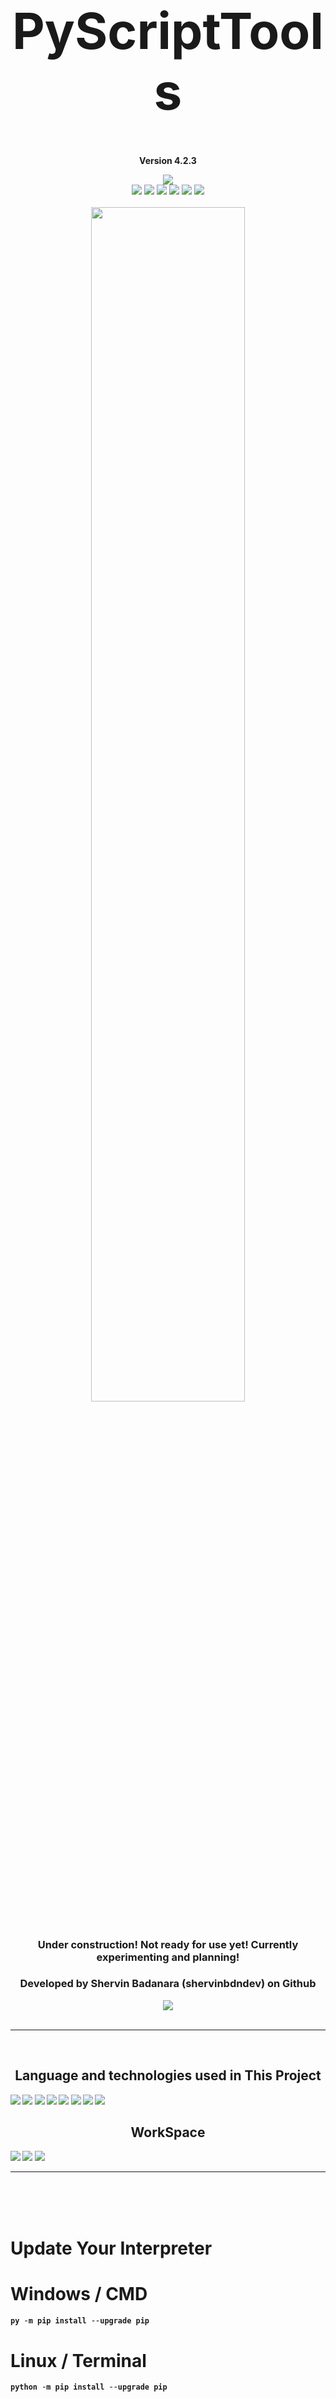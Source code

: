 <h1 align='center' style="font-size:5rem"><b>PyScriptTools</b></h1>
<p align='center'><b>Version 4.2.3</b></p>
<div align="center">
    <div align="center">
        <img src="https://img.shields.io/github/license/shervinbdndev/PyScriptTools.svg"></img>
    </div>
    <img src="https://img.shields.io/github/forks/shervinbdndev/PyScriptTools.svg"></img>
    <img src="https://img.shields.io/github/stars/shervinbdndev/PyScriptTools.svg"></img>
    <img src="https://img.shields.io/github/watchers/shervinbdndev/PyScriptTools.svg"></img>
    <img src="https://img.shields.io/github/issues-pr/shervinbdndev/PyScriptTools.svg"></img>
    <img src="https://img.shields.io/github/issues-pr-closed/shervinbdndev/PyScriptTools.svg"></img>
    <img src="https://img.shields.io/github/downloads/shervinbdndev/PyScriptTools/total.svg"></img>
</div>
<br>
<div align="center">
    <img style="display:block;margin-left:auto;margin-right:auto;width:70%;" src="https://github-readme-stats.vercel.app/api/pin/?username=shervinbdndev&repo=PyScriptTools&theme=dracula"></img>
</div>
<br>
<h3 align='center'>Under construction! Not ready for use yet! Currently experimenting and planning!</h3>
<h3 align='center'>Developed by Shervin Badanara (shervinbdndev) on Github</h3>
<div align="center">
    <img src="https://forthebadge.com/images/badges/made-with-python.svg"></img>
</div>
<br>
<hr>
<br>
<h2 align='center'><b>Language and technologies used in This Project</h2>
<img src="https://img.shields.io/badge/Python-14354C?style=for-the-badge&logo=python&logoColor=white"></img>
<img src="https://img.shields.io/badge/Google_chrome-4285F4?style=for-the-badge&logo=Google-chrome&logoColor=white"></img>
<img src="https://img.shields.io/badge/Visual_Studio_Code-0078D4?style=for-the-badge&logo=visual%20studio%20code&logoColor=white"></img>
<img src="https://img.shields.io/badge/Linux-FCC624?style=for-the-badge&logo=linux&logoColor=black"></img>
<img src="https://img.shields.io/badge/Ubuntu-E95420?style=for-the-badge&logo=ubuntu&logoColor=white"></img>
<img src="https://img.shields.io/badge/GitHub-100000?style=for-the-badge&logo=github&logoColor=white"></img>
<img src="https://img.shields.io/badge/Stack_Overflow-FE7A16?style=for-the-badge&logo=stack-overflow&logoColor=white"></img>
<img src="https://img.shields.io/badge/Reddit-FF4500?style=for-the-badge&logo=reddit&logoColor=white"></img>

<br>
<h2 align='center'><b>WorkSpace</h2>
<img src="https://img.shields.io/badge/Intel-Core_i5_10700K-0071C5?style=for-the-badge&logo=intel&logoColor=white"></img>
<img src="https://img.shields.io/badge/NVIDIA-RTX2060 OC-76B900?style=for-the-badge&logo=nvidia&logoColor=white"></img>
<img src="https://img.shields.io/badge/Windows11-0078D6?style=for-the-badge&logo=windows&logoColor=white"></img>


<hr>

<br><br><br>
<h1 align='left'><b>Update Your Interpreter</b></h1>

# Windows / CMD

```python
py -m pip install --upgrade pip
```

# Linux / Terminal

```python
python -m pip install --upgrade pip
```
<br>

<hr>
<br><br><br>
<h1 align='left'><b>Installation</b></h1>
 
# Windows / CMD , Linux / Terminal
```python
pip install PyScriptTools
```
<h2 align='left'>or</h2>

```python
py -m pip install PyScriptTools
```

<br><br><br>
<h1 align='left'><b>Update Library</b></h1>
 
# Windows / CMD , Linux / Terminal
```python
pip install -U PyScriptTools
```

<h2 align='left'>or</h2>

```python
py -m pip install --upgrade PyScriptTools
```

<br>

<hr>
<br><br><br>
<h1 align='left'><b>Usage</b></h1>

<br>

Classes  |  Methods Count
------------- | -------------
NetworkTools  | 7  
CPUTools  |  8  
GPUTools  |  8  
RAMTools  |  8  
DiskTools  |  6 
SystemTools  |  11
OtherTools  |  3

Total Methods  |  51
------------- | -------------

<br>

# NetworkTools
Methods  |  Args  |  Efficiency
------------- | ------------- | -------------
ShowLocalIP  |  show  |  Returns Local IP Address
ShowPublicIP  |  show  | Returns Public IP Address
ShowMacAddress  |  show , network_request  | Returns Mac Address
ShowNetworkInfo  |  show  | Returns Network Information
ShowSavedNetworks  |  show  | Returns a Bunch of Saved Networks
TestConnection  |  show , timeout  | Tests That Connected To Internet
StatusCodeChecker  |  show , link  | Checks Every Status Codes on Every Urls You Want

# CPUTools
Methods  |  Args  |  Efficiency
------------- | ------------- | -------------
ShowCPUType  |  show  |  Returns CPU Type
ShowCPUPhysicalCores  |  show  |  Returns CPU Physical Cores
ShowCPUTotalCores  |  show  |  Returns CPU Total Cores
ShowCPUMaxFreq  |  show  |  Returns CPU Maximum Frequency
ShowCPUMinFreq  |  show  |  Returns CPU Minimum Frequency
ShowCPUCurrentFreq  |  show  |  Returns CPU Current Frequency
ShowCPUTotalUsage  |  show  |  Returns CPU Total Usage
ShowCPUUsagePerCore  |  show  |  Returns CPU Usage Per Cores

# GPUTools
Methods  |  Args  |  Efficiency
------------- | ------------- | -------------
ShowGPU_ID  |  show  |  Returns GPU ID
ShowGPUName  |  show  |  Returns GPU Name
ShowGPULoad  |  show  |  Returns GPU Load
ShowGPUFreeMemory  |  show  |  Returns GPU Free Memory
ShowGPUUsedMemory  |  show  |  Returns GPU Used Memory
ShowGPUTotalMemory  |  show  |  Returns GPU Total Memory
ShowGPUTemperature  |  show  |  Returns GPU Temperature
ShowGPU_UUID  |  show  |  Returns GPU UUID

# RAMTools
Methods  |  Args  |  Efficiency
------------- | ------------- | -------------
ShowTotalRAM  |  show  |  Returns Total RAM Memory
ShowAvailableRAM  |  show  |  Returns Available RAM Memory
ShowUsedRAM  |  show  |  Returns Used RAM Memory
ShowRAMPercentage  |  show  |  Returns RAM Percentage
ShowTotalSwap  |  show  |  Returns Total Swap Memory
ShowFreeSwap  |  show  |  Returns Free Swap Memory
ShowUsedSwap  |  show  |  Returns Used Swap Memory
ShowSwapPercentage  |  show  |  Returns Swap Percentage

# DiskTools
Methods  |  Args  |  Efficiency
------------- | ------------- | -------------
ShowDrives  |  show  |  Returns Available Drives
ShowParentDiskTotalMemory  |  show  |  Returns Parent Disk Total Memory
ShowParentDiskUsedMemory  |  show  |  Returns Parent Disk Used Memory
ShowParentDiskFreeMemory  |  show  |  Returns Parent Disk Free Memory
ShowParentDiskPercentage  |  show  |  Returns Parent Disk Percentage
ShowDiskInfo  |  show  |  Returns a Bunch Of Disk Information

# SystemTools
Methods  |  Args  |  Efficiency
------------- | ------------- | -------------
ShowOsName  |  show  |  Returns Current Operating System's Name
ShowOsType  |  show  |  Returns Operating System's Type
ShowNodeName  |  show  |  Returns Node Name
ShowOSRelease  |  show  |  Returns Operating System's Release Date
ShowOSVersion  |  show  |  Returns Operating System's Version
ShowSystemName  |  show  |  Returns System's Name
ShowSystemUptime  |  show  |  Returns System's Uptime
ShowUserName  |  show  |  Returns Current Logined Username
ShowSystemInformation  |  show , os_name  |  Returns  a Bunch of System Information
ShowPythonVersion  |  show  |  Returns Current Installed Python Version
ShowBootTime  |  show  |  Returns System's Uptime

# OtherTools
Methods  |  Args  |  Efficiency
------------- | ------------- | -------------
ConvertToAscii  |  show , text , colors , align , font  |  Convert Text To Ascii
IsPath  |  show , pathaddr  |  Validates The System's Path
GetAbsOutput  |  show , string  |  Runs The Text as a Python Command or Expression

<br>

<h1 align='left'>Args Details</h1>

Args  |  Default Value  |  Details  |  Values
------------- | ------------- | ------------- | -------------
show  |  False  |  Gets The Admin Permission To Return The Output  |  True , False
network_request  |  True  |  Uses Network Request to Get Mac Address  |  True , False
timeout  | 5 |  Send a Request Through Network in Time Per Second  |  1 to ...
link  | '' |  Set The Value a Url in String Format  |  "https://www.google.com/"
os_name  |  "Windows"  |  Set The Name of Your Operating System  |  "Windows" , "Linux"
text  |  ''  |  Set Anything in a String  |  "Anything"
colors  |  []  |  Use 2 colors for e.x ['green' , 'blue']  |  ['color1' , 'color2']
align  |  ""  |  Align The Ascii Art You Want To Return  |  ("left") , ("center") , ("right")
font  |  ""  | Set The Font You Want To Use in Your Ascii Art  |  ("console") , ("block") , ("simpleBlock") , ("simple") , ("3d") , ("simple3d") , ("chrome") , ("huge") , ("grid") , ("pallet") , ("shade") , ("slick") , ("tiny")
pathaddr  |  ''  |  Gets The System Local Address And Validates It  |  "C:\Users"
string  |  ''  |  Gets a Python Command Or an Expression And Returns The Answer Or Output  |  "print("Hello World!")" or "2+2"

<br>

<b>Print Your Public IP Address</b>

```python
from PyScriptTools import NetworkTools

network_obj = NetworkTools()
public_ip = network_obj.ShowPublicIP(show=True)
print(public_ip)
```
<b>Output</b>

```python
89.39.108.150
```

<hr>

<b>Also You Can Print Your Public IP To asccii Art !!!</b>

```python
from PyScriptTools import (NetworkTools , OtherTools)

network_obj = NetworkTools()
ascii_obj = OtherTools()

print(ascii_obj.ConvertToAscii(show=True , text=network_obj.ShowPublicIP(show=True) , colors=['green' , 'red'] , align='left' , font='shade'))
```

<b>Output</b>

```python

 ░░░░░░░░░░░░░░░░░░░░░░░░░░░░░░░░░░░░░░░░░░░░░░░░░░░░░░░░░░░░░░░░░░
 ░░██░░░██░░░░░░░████░░██░░░░░░░██░░░░██░░░██░░░░░░░██░░░████░░██░░
 ░█  █░█  █░░░░░░   █░█  █░░░░░░ █░░░█  █░█  █░░░░░░ █░░░█   ░█  █░
 ░ ██ ░ ███░░░░░░░░██░ ███░░░░░░░█░░░█░▌█░ ██ ░░░░░░░█░░░███░░█░▌█░
 ░█  █░░  █░░░░░░░░ █░░  █░░░░░░░█░░░█░ █░█  █░░░░░░░█░░░   █░█░ █░
 ░ ██ ░░░█ ░░░█░░████░░░█ ░░░█░░███░░ ██ ░ ██ ░░░█░░███░░███ ░ ██ ░
 ░░  ░░░░ ░░░░ ░░    ░░░ ░░░░ ░░   ░░░  ░░░  ░░░░ ░░   ░░   ░░░  ░░
 ░░░░░░░░░░░░░░░░░░░░░░░░░░░░░░░░░░░░░░░░░░░░░░░░░░░░░░░░░░░░░░░░░░

```
<hr>

<b>Wanna See Your CPU Information?</b>

```python
from PyScriptTools import CPUTools

cpu_obj = CPUTools()

print(cpu_obj.ShowCPUType(show=True))
print(cpu_obj.ShowCPUPhysicalCores(show=True))
print(cpu_obj.ShowCPUTotalCores(show=True))
print(cpu_obj.ShowCPUMaxFrequency(show=True))
print(cpu_obj.ShowCPUMinFrequency(show=True))
print(cpu_obj.ShowCPUCurrentFrequency(show=True))
print(cpu_obj.ShowCPUTotalUsage(show=True))
print(cpu_obj.ShowCPUUsagePerCore(show=True))
```
<b>Output</b>

```python
6
12
4104.00Mhz
0.00Mhz
4104.00Mhz
0.0%
Core 0 : 4.6%
Core 1 : 0.0%
Core 2 : 3.1%
Core 3 : 1.5%
Core 4 : 7.7%
Core 5 : 3.1%
Core 6 : 3.1%
Core 7 : 0.0%
Core 8 : 1.5%
Core 9 : 1.5%
Core 10 : 1.5%
Core 11 : 1.5%
```
<hr>

</b>How About GPU Information?</b>

```python
from PyScriptTools import GPUTools

gpu_obj = GPUTools()

print(gpu_obj.ShowGPU_ID(show=True))
print(gpu_obj.ShowGPUName(show=True))
print(gpu_obj.ShowGPULoad(show=True))
print(gpu_obj.ShowGPUFreeMemory(show=True))
print(gpu_obj.ShowGPUUsedMemory(show=True))
print(gpu_obj.ShowGPUTotalMemory(show=True))
print(gpu_obj.ShowGPUTemperature(show=True))
print(gpu_obj.ShowGPU_UUID(show=True))

```

<b>Output</b>

```python
0
NVIDIA GeForce RTX 2060
10.0%
5250.0
729.0MB
6144.0MB
49.0℃
GPU-fbe80806-8a49-abk8-ab8c-509d65993cb9
```
<hr>

<b>If You Want To See Your RAM Status Use These Codes Below</b>

```python
from PyScriptTools import RAMTools

ram_obj = RAMTools()

print(ram_obj.ShowTotalRAM(show=True))
print(ram_obj.ShowAvailableRAM(show=True))
print(ram_obj.ShowUsedRAM(show=True))
print(ram_obj.ShowRAMPercentage(show=True))
print(ram_obj.ShowTotalSwap(show=True))
print(ram_obj.ShowFreeSwap(show=True))
print(ram_obj.ShowUsedSwap(show=True))
print(ram_obj.ShowSwapPercentage(show=True))
```
<b>Output</b>

```python
31.90GB
24.55GB
7.34GB
23.00B%
36.65GB
26.97GB
9.67GB
26.40B%
```
<hr>

<b>And Many Many Methods That You Can Use To See Your System Information Like</b>

```python
from PyScriptTools import SystemTools

system_obj = SystemTools()

print(system_obj.ShowOsName(show=True))
print(system_obj.ShowOSRelease(show=True))
print(system_obj.ShowOSVersion(show=True))
print(system_obj.ShowSystemUptime(show=True))
print(system_obj.ShowPythonVersion(show=True))
print(system_obj.ShowBootTime(show=True))
```

<b>Output</b>

```python
Windows
10
10.0.22000
7:1:8:41
3.9.0 
2022-02-22 00:19:29.929349
```
<hr>

<h3 align='left'>and many many Other methods . . . so</h3>
<h1 align='left'>Enjoy :)</h1>

<br>
<h3><b>Package Uploaded in PYPI :<a href="https://pypi.org/project/PyScriptTools/">Here</a></b></h3>